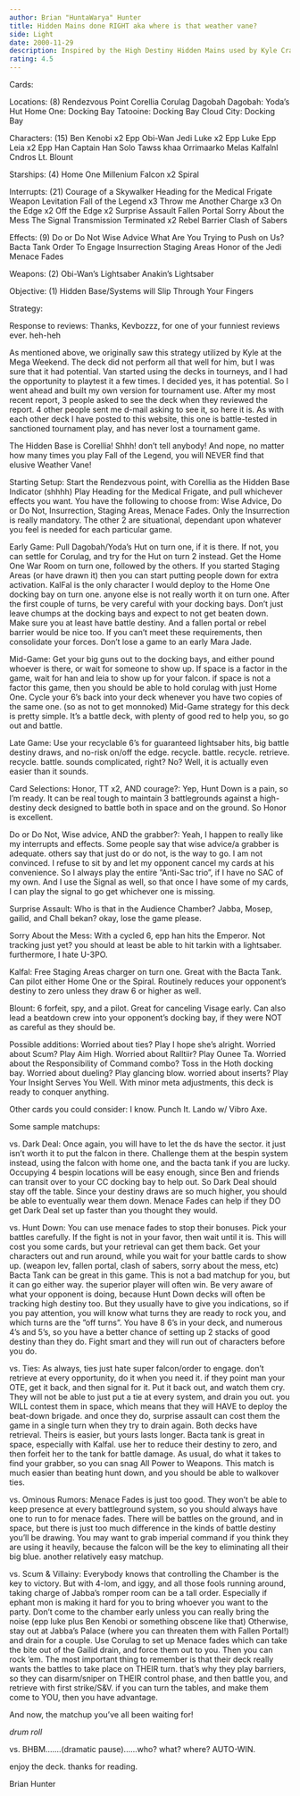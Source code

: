 ```yaml
---
author: Brian "HuntaWarya" Hunter
title: Hidden Mains done RIGHT aka where is that weather vane?
side: Light
date: 2000-11-29
description: Inspired by the High Destiny Hidden Mains used by Kyle Craft in Arizona.  Modified to be Hunter-Style mains.
rating: 4.5
---
```

Cards: 

Locations: (8)
Rendezvous Point
Corellia
Corulag
Dagobah
Dagobah: Yoda’s Hut
Home One: Docking Bay
Tatooine: Docking Bay
Cloud City: Docking Bay


Characters: (15)
Ben Kenobi x2
Epp Obi-Wan
Jedi Luke x2
Epp Luke
Epp Leia x2
Epp Han
Captain Han Solo
Tawss khaa
Orrimaarko
Melas
Kalfalnl Cndros
Lt. Blount

Starships:  (4)
Home One
Millenium Falcon x2
Spiral

Interrupts:  (21)
Courage of a Skywalker
Heading for the Medical Frigate
Weapon Levitation
Fall of the Legend x3
Throw me Another Charge x3
On the Edge x2
Off the Edge x2
Surprise Assault
Fallen Portal
Sorry About the Mess
The Signal
Transmission Terminated x2
Rebel Barrier
Clash of Sabers

Effects:  (9)
Do or Do Not
Wise Advice
What Are You Trying to Push on Us?
Bacta Tank
Order To Engage
Insurrection
Staging Areas
Honor of the Jedi
Menace Fades


Weapons:  (2)
Obi-Wan’s Lightsaber
Anakin’s Lightsaber

Objective:  (1)
Hidden Base/Systems will Slip Through Your Fingers




Strategy: 

Response to reviews:  Thanks, Kevbozzz, for one of your funniest reviews ever.  heh-heh

As mentioned above, we originally saw this strategy utilized by Kyle at the Mega Weekend.  The deck did not perform all that well for him, but I was sure that it had potential.  Van started using the decks in tourneys, and I had the opportunity to playtest it a few times.  I decided yes, it has potential.  So I went ahead and built my own version for tournament use.  After my most recent report, 3 people asked to see the deck when they reviewed the report.  4 other people sent me d-mail asking to see it, so here it is.  As with each other deck I have posted to this website, this one is battle-tested in sanctioned tournament play, and has never lost a tournament game.

The Hidden Base is Corellia!  Shhh!  don’t tell anybody!	And nope, no matter how many times you play Fall of the Legend, you will NEVER find that elusive Weather Vane!

Starting Setup:  Start the Rendezvous point, with Corellia as the Hidden Base Indicator (shhhh)  Play Heading for the Medical Frigate, and pull whichever effects you want.  You have the following to choose from:  Wise Advice, Do or Do Not, Insurrection, Staging Areas, Menace Fades.  Only the Insurrection is really mandatory.	The other 2 are situational, dependant upon whatever you feel is needed for each particular game.

Early Game:  Pull Dagobah/Yoda’s Hut on turn one, if it is there.  If not, you can settle for Corulag, and try for the Hut on turn 2 instead.  Get the Home One War Room on turn one, followed by the others.  If you started Staging Areas (or have drawn it) then you can start putting people down for extra activation.  KalFal is the only character I would deploy to the Home One docking bay on turn one.  anyone else is not really worth it on turn one.  After the first couple of turns, be very careful with your docking bays.  Don’t just leave chumps at the docking bays and expect to not get beaten down.  Make sure you at least have battle destiny.  And a fallen portal or rebel barrier would be nice too.	If you can’t meet these requirements, then consolidate your forces.  Don’t lose a game to an early Mara Jade.

Mid-Game:  Get your big guns out to the docking bays, and either pound whoever is there, or wait for someone to show up.  If space is a factor in the game, wait for han and leia to show up for your falcon.  if space is not a factor this game, then you should be able to hold corulag with just Home One.	Cycle your 6’s back into your deck whenever you have two copies of the same one.	(so as not to get monnoked)  Mid-Game strategy for this deck is pretty simple.	It’s a battle deck, with plenty of good red to help you, so go out and battle.

Late Game:  Use your recyclable 6’s for guaranteed lightsaber hits, big battle destiny draws, and no-risk on/off the edge.  recycle.  battle.  recycle.  retrieve.  recycle.  battle.  sounds complicated, right?  No?  Well, it is actually even easier than it sounds.

Card Selections:
Honor, TT x2, AND courage?:  Yep, Hunt Down is a pain, so I’m ready.  It can be real tough to maintain 3 battlegrounds against a high-destiny deck designed to battle both in space and on the ground.  So Honor is excellent.

Do or Do Not, Wise advice, AND the grabber?:  Yeah, I happen to really like my interrupts and effects.	Some people say that wise advice/a grabber is adequate.  others say that just do or do not, is the way to go.  I am not convinced.  I refuse to sit by and let my opponent cancel my cards at his convenience.	So I always play the entire ”Anti-Sac trio”, if I have no SAC of my own.  And I use the Signal as well, so that once I have some of my cards, I can play the signal to go get whichever one is missing.

Surprise Assault:  Who is that in the Audience Chamber?  Jabba, Mosep, gailid, and Chall bekan?  okay, lose the game please.

Sorry About the Mess:  With a cycled 6, epp han hits the Emperor.  Not tracking just yet?  you should at least be able to hit tarkin with a lightsaber.  furthermore, I hate U-3PO.

Kalfal:  Free Staging Areas charger on turn one.  Great with the Bacta Tank.  Can pilot either Home One or the Spiral.	Routinely reduces your opponent’s destiny to zero unless they draw 6 or higher as well.

Blount:  6 forfeit, spy, and a pilot.  Great for canceling Visage early.  Can also lead a beatdown crew into your opponent’s docking bay, if they were NOT as careful as they should be.

Possible additions:  Worried about ties?  Play I hope she’s alright.  Worried about Scum?  Play Aim High.  Worried about Ralltiir?  Play Ounee Ta.  Worried about the Responsibility of Command combo?  Toss in the Hoth docking bay.  Worried about dueling?  Play glancing blow.  worried about inserts?  Play Your Insight Serves You Well.  With minor meta adjustments, this deck is ready to conquer anything.

Other cards you could consider:  I know.  Punch It.  Lando w/ Vibro Axe.

Some sample matchups:

vs. Dark Deal:	Once again, you will have to let the ds have the sector.  it just isn’t worth it to put the falcon in there.  Challenge them at the bespin system instead, using the falcon with home one, and the bacta tank if you are lucky.  Occupying 4 bespin locations will be easy enough, since Ben and friends can transit over to your CC docking bay to help out.  So Dark Deal should stay off the table.  Since your destiny draws are so much higher, you should be able to eventually wear them down.  Menace Fades can help if they DO get Dark Deal set up faster than you thought they would.

vs. Hunt Down:	You can use menace fades to stop their bonuses.  Pick your battles carefully.  If the fight is not in your favor, then wait until it is.  This will cost you some cards, but your retrieval can get them back.	Get your characters out and run around, while you wait for your battle cards to show up.  (weapon lev, fallen portal, clash of sabers, sorry about the mess, etc)  Bacta Tank can be great in this game.  This is not a bad matchup for you, but it can go either way.	the superior player will often win.  Be very aware of what your opponent is doing, because Hunt Down decks will often be tracking high destiny too.  But they usually have to give you indications, so if you pay attention, you will know what turns they are ready to rock you, and which turns are the ”off turns”.  You have 8 6’s in your deck, and numerous 4’s and 5’s, so you have a better chance of setting up 2 stacks of good destiny than they do.  Fight smart and they will run out of characters before you do.

vs. Ties:  As always, ties just hate super falcon/order to engage.  don’t retrieve at every opportunity, do it when you need it.	if they point man your OTE, get it back, and then signal for it.  Put it back out, and watch them cry.	They will not be able to just put a tie at every system, and drain you out.  you WILL contest them in space, which means that they will HAVE to deploy the beat-down brigade.  and once they do, surprise assault can cost them the game in a single turn when they try to drain again.  Both decks have retrieval.  Theirs is easier, but yours lasts longer.	Bacta tank is great in space, especially with Kalfal.  use her to reduce their destiny to zero, and then forfeit her to the tank for battle damage.  As usual, do what it takes to find your grabber, so you can snag All Power to Weapons.  This match is much easier than beating hunt down, and you should be able to walkover ties.

vs. Ominous Rumors:  Menace Fades is just too good.  They won’t be able to keep presence at every battleground system, so you should always have one to run to for menace fades.	There will be battles on the ground, and in space, but there is just too much difference in the kinds of battle destiny you’ll be drawing.  You may want to grab imperial command if you think they are using it heavily, because the falcon will be the key to eliminating all their big blue.  another relatively easy matchup.

vs. Scum & Villainy:  Everybody knows that controlling the Chamber is the key to victory.  But with 4-lom, and iggy, and all those fools running around, taking charge of Jabba’s romper room can be a tall order.   Especially if ephant mon is making it hard for you to bring whoever you want to the party.  Don’t come to the chamber early unless you can really bring the noise (epp luke plus Ben Kenobi or something obscene like that)  Otherwise, stay out at Jabba’s Palace (where you can threaten them with Fallen Portal!) and drain for a couple.  Use Corulag to set up Menace fades which can take the bite out of the Gailid drain, and force them out to you.  Then you can rock ’em.  The most important thing to remember is that their deck really wants the battles to take place on THEIR turn.  that’s why they play barriers, so they can disarm/sniper on THEIR control phase, and then battle you, and retrieve with first strike/S&V.  if you can turn the tables, and make them come to YOU, then you have advantage.

And now, the matchup you’ve all been waiting for!

*drum roll*

vs. BHBM.......(dramatic pause)......who?  what?  where?  AUTO-WIN.


enjoy the deck.  thanks for reading.

Brian Hunter
